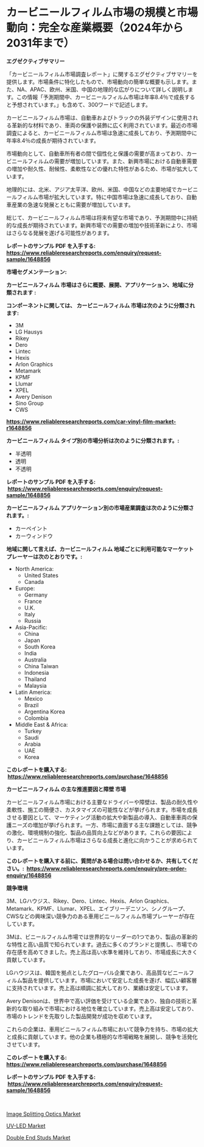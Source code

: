 <p><h1>カービニールフィルム市場の規模と市場動向：完全な産業概要（2024年から2031年まで）</h1></p><p><strong>エグゼクティブサマリー</strong></p>
<p><p>「カービニールフィルム市場調査レポート」に関するエグゼクティブサマリーを提供します。市場条件に特化したもので、市場動向の簡単な概要も示します。また、NA、APAC、欧州、米国、中国の地理的な広がりについて詳しく説明します。この情報「予測期間中、カービニールフィルム市場は年率8.4％で成長すると予想されています。」も含めて、300ワードで記述します。</p><p>カービニールフィルム市場は、自動車およびトラックの外装デザインに使用される革新的な材料であり、車両の保護や装飾に広く利用されています。最近の市場調査によると、カービニールフィルム市場は急速に成長しており、予測期間中に年率8.4％の成長が期待されています。</p><p>市場動向として、自動車所有者の間で個性化と保護の需要が高まっており、カービニールフィルムの需要が増加しています。また、新興市場における自動車需要の増加や耐久性、耐候性、柔軟性などの優れた特性があるため、市場が拡大しています。</p><p>地理的には、北米、アジア太平洋、欧州、米国、中国などの主要地域でカービニールフィルム市場が拡大しています。特に中国市場は急速に成長しており、自動車産業の急速な発展とともに需要が増加しています。</p><p>総じて、カービニールフィルム市場は将来有望な市場であり、予測期間中に持続的な成長が期待されています。新興市場での需要の増加や技術革新により、市場はさらなる発展を遂げる可能性があります。</p></p>
<p><strong>レポートのサンプル PDF を入手する: <a href="https://www.reliableresearchreports.com/enquiry/request-sample/1648856">https://www.reliableresearchreports.com/enquiry/request-sample/1648856</a></strong></p>
<p><strong>市場セグメンテーション:</strong></p>
<p><strong> カービニールフィルム 市場はさらに概要、展開、アプリケーション、地域に分類されます :</strong></p>
<p><strong>コンポーネントに関しては、 カービニールフィルム 市場は次のように分類されます: &nbsp;</strong></p>
<p><ul><li>3M</li><li>LG Hausys</li><li>Rikey</li><li>Dero</li><li>Lintec</li><li>Hexis</li><li>Arlon Graphics</li><li>Metamark</li><li>KPMF</li><li>Llumar</li><li>XPEL</li><li>Avery Denison</li><li>Sino Group</li><li>CWS</li></ul></p>
<p><strong><a href="https://www.reliableresearchreports.com/car-vinyl-film-market-r1648856">https://www.reliableresearchreports.com/car-vinyl-film-market-r1648856</a></strong></p>
<p><strong> カービニールフィルム タイプ別の市場分析は次のように分類されます。:</strong></p>
<p><ul><li>半透明</li><li>透明</li><li>不透明</li></ul></p>
<p><strong>レポートのサンプル PDF を入手する: &nbsp;<a href="https://www.reliableresearchreports.com/enquiry/request-sample/1648856">https://www.reliableresearchreports.com/enquiry/request-sample/1648856</a></strong></p>
<p><strong> カービニールフィルム アプリケーション別の市場産業調査は次のように分類されます。:</strong></p>
<p><ul><li>カーペイント</li><li>カーウィンドウ</li></ul></p>
<p><strong>地域に関して言えば、カービニールフィルム 地域ごとに利用可能なマーケットプレーヤーは次のとおりです。:</strong></p>
<p><ul>
    <li>
        North America:
        <ul>
            <li>United States</li>
            <li>Canada</li>
        </ul>
    </li>
    <li>
        Europe:
        <ul>
            <li>Germany</li>
            <li>France</li>
            <li>U.K.</li>
            <li>Italy</li>
            <li>Russia</li>
        </ul>
    </li>
    <li>
        Asia-Pacific:
        <ul>
            <li>China</li>
            <li>Japan</li>
            <li>South Korea</li>
            <li>India</li>
            <li>Australia</li>
            <li>China Taiwan</li>
            <li>Indonesia</li>
            <li>Thailand</li>
            <li>Malaysia</li>
        </ul>
    </li>
    <li>
        Latin America:
        <ul>
            <li>Mexico</li>
            <li>Brazil</li>
            <li>Argentina Korea</li>
            <li>Colombia</li>
        </ul>
    </li>
    <li>
        Middle East & Africa:
        <ul>
            <li>Turkey</li>
            <li>Saudi</li>
            <li>Arabia</li>
            <li>UAE</li>
            <li>Korea</li>
        </ul>
    </li>
    </ul></p>
<p><strong>このレポートを購入する: &nbsp;<a href="https://www.reliableresearchreports.com/purchase/1648856">https://www.reliableresearchreports.com/purchase/1648856</a></strong></p>
<p><strong>カービニールフィルム の主な推進要因と障壁 市場</strong></p>
<p><p>カービニールフィルム市場における主要なドライバーや障壁は、製品の耐久性や柔軟性、施工の簡便さ、カスタマイズの可能性などが挙げられます。市場を成長させる要因として、マーケティング活動の拡大や新製品の導入、自動車車両の保護ニーズの増加が挙げられます。一方、市場に直面する主な課題としては、競争の激化、環境規制の強化、製品の品質向上などがあります。これらの要因により、カービニールフィルム市場はさらなる成長と進化に向かうことが求められています。</p></p>
<p><strong>このレポートを購入する前に、質問がある場合は問い合わせるか、共有してください。:&nbsp; <a href="https://www.reliableresearchreports.com/enquiry/pre-order-enquiry/1648856">https://www.reliableresearchreports.com/enquiry/pre-order-enquiry/1648856</a></strong></p>
<p><strong>競争環境</strong></p>
<p><p>3M、LGハウジス、Rikey、Dero、Lintec、Hexis、Arlon Graphics、Metamark、KPMF、Llumar、XPEL、エイブリーデニソン、シノグループ、CWSなどの興味深い競争力のある車用ビニールフィルム市場プレーヤーが存在しています。</p><p>3Mは、ビニールフィルム市場では世界的なリーダーの1つであり、製品の革新的な特性と高い品質で知られています。過去に多くのブランドと提携し、市場での存在感を高めてきました。売上高は高い水準を維持しており、市場成長に大きく貢献しています。</p><p>LGハウジスは、韓国を拠点としたグローバル企業であり、高品質なビニールフィルム製品を提供しています。市場において安定した成長を遂げ、幅広い顧客層に支持されています。売上高は順調に拡大しており、業績は安定しています。</p><p>Avery Denisonは、世界中で高い評価を受けている企業であり、独自の技術と革新的な取り組みで市場における地位を確立しています。売上高は安定しており、市場のトレンドを先取りした製品開発が成功を収めています。</p><p>これらの企業は、車用ビニールフィルム市場において競争力を持ち、市場の拡大と成長に貢献しています。他の企業も積極的な市場戦略を展開し、競争を活発化させています。</p></p>
<p><strong>このレポートを購入する: &nbsp; <a href="https://www.reliableresearchreports.com/purchase/1648856">https://www.reliableresearchreports.com/purchase/1648856</a></strong></p>
<p><strong>レポートのサンプル PDF を入手する: &nbsp;<a href="https://www.reliableresearchreports.com/enquiry/request-sample/1648856">https://www.reliableresearchreports.com/enquiry/request-sample/1648856</a></strong><strong></strong></p>
<p>&nbsp;</p>
<p><p><a href="https://github.com/singletonthaxterkelliehr2df/Market-Research-Report-List-2/blob/main/image-splitting-optics-market.md">Image Splitting Optics Market</a></p><p><a href="https://frill-swim-3cd.notion.site/UV-LED-Market-Share-Evolution-and-Market-Growth-Trends-2024-2031-fcfd031eb2fd44ec88131dc9f087ffc4">UV-LED Market</a></p><p><a href="https://github.com/kufem1/Market-Research-Report-List-2/blob/main/double-end-studs-market.md">Double End Studs Market</a></p></p>